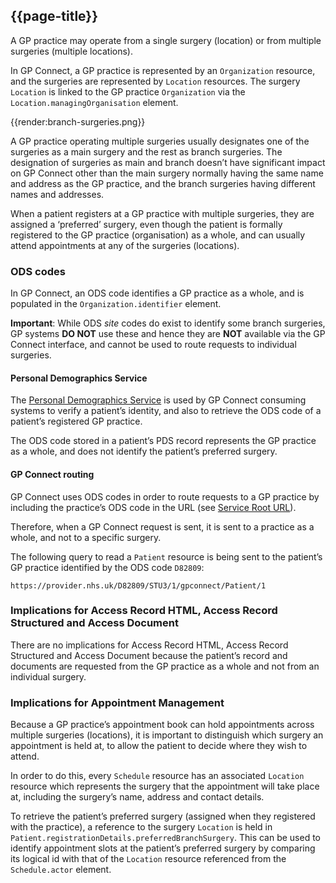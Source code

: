 ## {{page-title}}

A GP practice may operate from a single surgery (location) or from multiple surgeries (multiple locations).

In GP Connect, a GP practice is represented by an `Organization` resource, and the surgeries are represented by `Location` resources. The surgery `Location` is linked to the GP practice `Organization` via the `Location.managingOrganisation` element.

{{render:branch-surgeries.png}}

A GP practice operating multiple surgeries usually designates one of the surgeries as a main surgery and the rest as branch surgeries. The designation of surgeries as main and branch doesn’t have significant impact on GP Connect other than the main surgery normally having the same name and address as the GP practice, and the branch surgeries having different names and addresses.

When a patient registers at a GP practice with multiple surgeries, they are assigned a ‘preferred’ surgery, even though the patient is formally registered to the GP practice (organisation) as a whole, and can usually attend appointments at any of the surgeries (locations).

### ODS codes

In GP Connect, an ODS code identifies a GP practice as a whole, and is populated in the `Organization.identifier` element.

<div class="nhsd-a-box nhsd-a-box--bg-light-yellow nhsd-!t-margin-bottom-6 nhsd-t-body">
    <b>Important</b>: While ODS <i>site</i> codes do exist to identify some branch surgeries, GP systems <b>DO NOT</b> use these and hence they are <b>NOT</b> available via the GP Connect interface, and cannot be used to route requests to individual surgeries.
</div>

#### Personal Demographics Service

The [Personal Demographics Service](https://digital.nhs.uk/services/personal-demographics-service) is used by GP Connect consuming systems to verify a patient’s identity, and also to retrieve the ODS code of a patient’s registered GP practice.

The ODS code stored in a patient’s PDS record represents the GP practice as a whole, and does not identify the patient’s preferred surgery.

#### GP Connect routing

GP Connect uses ODS codes in order to route requests to a GP practice by including the practice’s ODS code in the URL (see [Service Root URL](https://TODO)).

Therefore, when a GP Connect request is sent, it is sent to a practice as a whole, and not to a specific surgery.

The following query to read a `Patient` resource is being sent to the patient’s GP practice identified by the ODS code `D82809`:

`https://provider.nhs.uk/D82809/STU3/1/gpconnect/Patient/1`

### Implications for Access Record HTML, Access Record Structured and Access Document

There are no implications for Access Record HTML, Access Record Structured and Access Document because the patient’s record and documents are requested from the GP practice as a whole and not from an individual surgery.

### Implications for Appointment Management

Because a GP practice’s appointment book can hold appointments across multiple surgeries (locations), it is important to distinguish which surgery an appointment is held at, to allow the patient to decide where they wish to attend.

In order to do this, every `Schedule` resource has an associated `Location` resource which represents the surgery that the appointment will take place at, including the surgery’s name, address and contact details.

To retrieve the patient’s preferred surgery (assigned when they registered with the practice), a reference to the surgery `Location` is held in `Patient.registrationDetails.preferredBranchSurgery`. This can be used to identify appointment slots at the patient’s preferred surgery by comparing its logical id with that of the `Location` resource referenced from the `Schedule.actor` element.